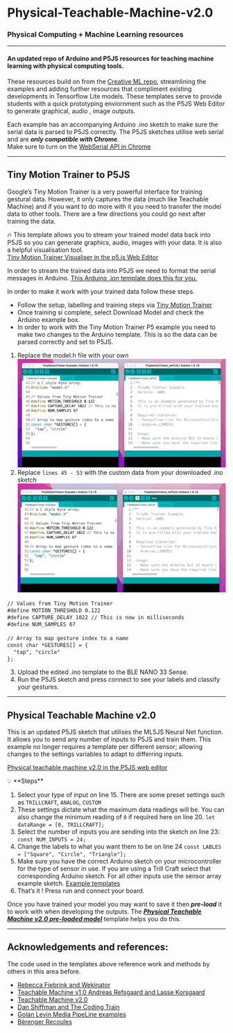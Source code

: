 # Physical-Teachable-Machine-v2.0
### Physical Computing + Machine Learning resources
---
#### An updated repo of Arduino and P5JS resources for teaching machine learning with physical computing tools.<br>  

These resources build on from the [Creative ML repo](https://github.com/j3nsykes/creativeML2020), streamlining the examples and adding further resources that compliment existing developments in Tensorflow Lite models. These templates serve to provide students with a quick prototyping enviornment such as the P5JS Web Editor to generate graphical, audio , image outputs. 


Each example has an accompanying Arduino .ino sketch to make sure the serial data is parsed to P5JS correctly. The P5JS sketches utilise web serial and are ***only compatible with Chrome***.  
Make sure to turn on the [WebSerial API in Chrome](https://codelabs.developers.google.com/codelabs/web-serial/)<br>


***
## Tiny Motion Trainer to P5JS
Google’s Tiny Motion Trainer is a very powerful interface for training gestural data. However, it only captures the data (much like Teachable Machine) and if you want to do more with it you need to transfer the model data to other tools. There are a few directions you could go next after training the data.

🔥 This template allows you to stream your trained model data back into P5JS so you can generate graphics, audio, images with your data. It is also a helpful visualisation tool.<br>
[Tiny Motion Trainer Visualiser in the p5.js Web Editor](https://editor.p5js.org/jen_GSA/sketches/ZbPK2pFHB)

In order to stream the trained data into P5JS we need to format the serial messages in Arduino. 
[This Arduino .ion template does this for you.](https://github.com/j3nsykes/Physical-Teachable-Machine-v2.0/tree/main/ArduinoSketches/TinyMotionTrainer_toP5JS) 

In order to make it work with your trained data follow these steps.
* Follow the setup, labelling and training steps via [Tiny Motion Trainer](https://experiments.withgoogle.com/tiny-motion-trainer/view/settings)
* Once training si complete, select Download Model and check the Arduino example box. 
* In order to work with the Tiny Motion Trainer P5 example you need to make two changes to the Arduino template. This is so the data can be parsed correctly and set to P5JS. 

1. Replace the model.h file with your own 
![Alt Text | height = 100px](https://github.com/j3nsykes/Physical-Teachable-Machine-v2.0/blob/main/modelCopyPaste.gif)
2. Replace `lines 45 - 53` with the custom data from your downloaded .ino sketch 
![Alt Text | height = 100px](https://github.com/j3nsykes/Physical-Teachable-Machine-v2.0/blob/main/settingscopypaste.gif)
``` 
// Values from Tiny Motion Trainer
#define MOTION_THRESHOLD 0.122
#define CAPTURE_DELAY 1022 // This is now in milliseconds
#define NUM_SAMPLES 67

// Array to map gesture index to a name
const char *GESTURES[] = {
  "tap", "circle"
}; 
```
3. Upload the edited .ino template to the BLE NANO 33 Sense.
4. Run the P5JS sketch and press connect to see your labels and classify your gestures. 

***
## Physical Teachable Machine v2.0
This is an updated P5JS sketch that utilises the ML5JS Neural Net function. It allows you to send any number of inputs to P5JS and train them. 
This example no longer requires a template per different sensor; allowing changes to the settings variables to adapt to differring inputs. 

[Physical teachable machine v2.0 in the P5JS web editor](https://editor.p5js.org/jen_GSA/sketches/7B1E88Uc4)
<aside>
💡 **Steps**

1. Select your type of input on line 15. There are some preset settings such as `TRILLCRAFT`, `ANALOG`, `CUSTOM`
2. These settings dictate what the maximum data readings will be. You can also change the minimum reading of `0` if required here on line 20. `let dataRange = [0, TRILLCRAFT];`
3. Select the number of inputs you are sending into the sketch on line 23: `const NUM_INPUTS = 24;`
4. Change the labels to what you want them to be on line 24 `const LABLES = ["Square", "Circle", "Triangle"];`
5. Make sure you have the correct Arduino sketch on your microcontroller for the type of sensor in use. If you are using a Trill Craft select that corresponding Arduino sketch. For all other inputs use the sensor array example sketch.
  [Example templates](https://github.com/j3nsykes/Physical-Teachable-Machine-v2.0/tree/main/ArduinoSketches) 
6. That’s it ! Press run and connect your board. 
</aside>

Once you have trained your model you may want to save it then ***pre-load*** it to work with when developing the outputs. The ***[Physical Teachable Machine v2.0 pre-loaded model](https://editor.p5js.org/jen_GSA/sketches/8Em08TM5F)*** template helps you do this. 

***
## Acknowledgements and references:
The code used in the templates above reference work and methods by others in this area before. 
* [Rebecca Fiebrink and Wekinator](http://www.wekinator.org/examples/)
* [Teachable Machine v1.0 Andreas Refsgaard and Lasse Korsgaard](https://teachablemachine.withgoogle.com/v1/)
* [Teachable Machine v2.0](https://teachablemachine.withgoogle.com/)
* [Dan Shiffman and The Coding Train](https://thecodingtrain.com/learning/ml5/)
* [Golan Levin Media PipeLine examples](https://editor.p5js.org/golan/sketches)
* [Bérenger Recoules](https://github.com/b2renger/workshop_ml_PCD2019)
